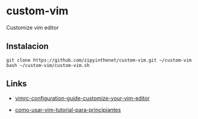 # custom-vim

Customize vim editor

## Instalacion

```
git clone https://github.com/zipyinthenet/custom-vim.git ~/custom-vim
bash ~/custom-vim/custom-vim.sh
```

## Links

- [vimrc-configuration-guide-customize-your-vim-editor](https://www.freecodecamp.org/news/vimrc-configuration-guide-customize-your-vim-editor/)

- [como-usar-vim-tutorial-para-principiantes](https://www.freecodecamp.org/espanol/news/como-usar-vim-tutorial-para-principiantes/)
